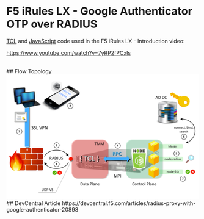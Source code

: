 F5 iRules LX - Google Authenticator OTP over RADIUS
================

[TCL](irulelx_GRADIUS.tcl) and [JavaScript](index.js) code used in the F5 iRules LX - Introduction video:

https://www.youtube.com/watch?v=7yRP2fPCxIs

<br>
## Flow Topology
<img src="flow.png">

<br>
## DevCentral Article
https://devcentral.f5.com/articles/radius-proxy-with-google-authenticator-20898

